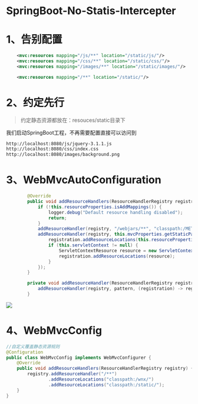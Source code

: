 # SpringBoot-No-Statis-Intercepter

# 1、告别配置

```xml
    <mvc:resources mapping="/js/**" location="/static/js/"/>
    <mvc:resources mapping="/css/**" location="/static/css/"/>
    <mvc:resources mapping="/images/**" location="/static/images/"/>
```

```xml
    <mvc:resources mapping="/**" location="/static/"/>
```

# 2、约定先行

> 约定静态资源都放在：resouces/static目录下

我们启动SpringBoot工程，不再需要配置直接可以访问到

```html
http://localhost:8080/js/jquery-3.1.1.js
http://localhost:8080/css/index.css
http://localhost:8080/images/background.png
```

# 3、WebMvcAutoConfiguration

```java
        @Override
		public void addResourceHandlers(ResourceHandlerRegistry registry) {
			if (!this.resourceProperties.isAddMappings()) {
				logger.debug("Default resource handling disabled");
				return;
			}
			addResourceHandler(registry, "/webjars/**", "classpath:/META-INF/resources/webjars/");
			addResourceHandler(registry, this.mvcProperties.getStaticPathPattern(), (registration) -> {
				registration.addResourceLocations(this.resourceProperties.getStaticLocations());
				if (this.servletContext != null) {
					ServletContextResource resource = new ServletContextResource(this.servletContext, SERVLET_LOCATION);
					registration.addResourceLocations(resource);
				}
			});
		}

		private void addResourceHandler(ResourceHandlerRegistry registry, String pattern, String... locations) {
			addResourceHandler(registry, pattern, (registration) -> registration.addResourceLocations(locations));
		}
```

![](007-SpringBoot-No-Statis-Intercepter.assets/image-20220327160451596.png)

# 4、WebMvcConfig

```java
//自定义覆盖静态资源规则
@Configuration
public class WebMvcConfig implements WebMvcConfigurer {
    @Override
    public void addResourceHandlers(ResourceHandlerRegistry registry) {
        registry.addResourceHandler("/**")
                .addResourceLocations("classpath:/wnx/")
                .addResourceLocations("classpath:/static/");
    }
}
```


